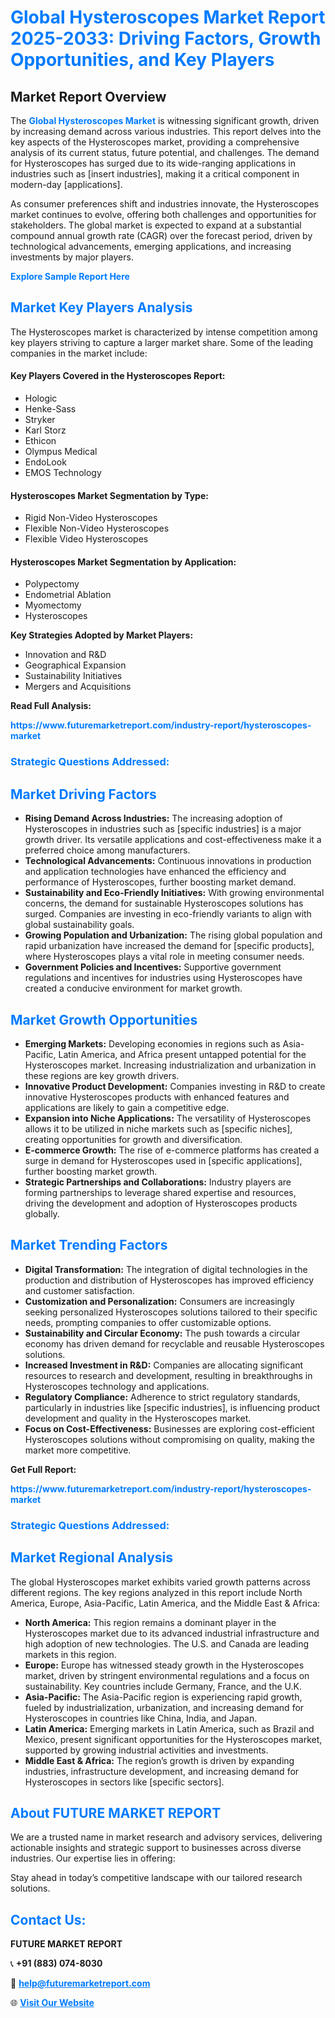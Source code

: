 <h1 style="color: #007BFF;">Global Hysteroscopes Market Report 2025-2033: Driving Factors, Growth Opportunities, and Key Players</h1>

<section id="overview">
<h2>Market Report Overview</h2>
<p>The <a href="https://www.futuremarketreport.com/industry-report/hysteroscopes-market" style="color: #007BFF; text-decoration: none;"><strong>Global Hysteroscopes Market</strong></a> is witnessing significant growth, driven by increasing demand across various industries. This report delves into the key aspects of the Hysteroscopes market, providing a comprehensive analysis of its current status, future potential, and challenges. The demand for Hysteroscopes has surged due to its wide-ranging applications in industries such as [insert industries], making it a critical component in modern-day [applications].</p>
<p>As consumer preferences shift and industries innovate, the Hysteroscopes market continues to evolve, offering both challenges and opportunities for stakeholders. The global market is expected to expand at a substantial compound annual growth rate (CAGR) over the forecast period, driven by technological advancements, emerging applications, and increasing investments by major players.</p>
</section>

<section id="overview">
<p><a href="https://www.futuremarketreport.com/request-sample/reportId=125158" style="color: #007BFF; text-decoration: none;"><strong>Explore Sample Report Here</strong></a></p>
</section>

<section id="key-players">
<h2 style="color: #007BFF;">Market Key Players Analysis</h2>
<p>The Hysteroscopes market is characterized by intense competition among key players striving to capture a larger market share. Some of the leading companies in the market include:</p>
<h4>Key Players Covered in the Hysteroscopes Report:</h4>
<ul><li>Hologic</li><li>Henke-Sass</li><li>Stryker</li><li>Karl Storz</li><li>Ethicon</li><li>Olympus Medical</li><li>EndoLook</li><li>EMOS Technology</li></ul>
<h4>Hysteroscopes Market Segmentation by Type:</h4>
<ul><li>Rigid Non-Video Hysteroscopes</li><li>Flexible Non-Video Hysteroscopes</li><li>Flexible Video Hysteroscopes</li></ul>

<h4>Hysteroscopes Market Segmentation by Application:</h4>
<ul><li>Polypectomy</li><li>Endometrial Ablation</li><li>Myomectomy</li><li>Hysteroscopes</li></ul>
<p><strong>Key Strategies Adopted by Market Players:</strong></p>
<ul>
<li>Innovation and R&D</li>
<li>Geographical Expansion</li>
<li>Sustainability Initiatives</li>
<li>Mergers and Acquisitions</li>
</ul>
</section>

<section>
<p><strong>Read Full Analysis: </strong></p><a href="https://www.futuremarketreport.com/industry-report/hysteroscopes-market" style="color: #007BFF; text-decoration: none;"><strong>https://www.futuremarketreport.com/industry-report/hysteroscopes-market</strong></a>
<h3 style="color: #007BFF;">Strategic Questions Addressed:</h3>
</section>

<section id="driving-factors">
<h2 style="color: #007BFF;">Market Driving Factors</h2>
<ul>
<li><strong>Rising Demand Across Industries:</strong> The increasing adoption of Hysteroscopes in industries such as [specific industries] is a major growth driver. Its versatile applications and cost-effectiveness make it a preferred choice among manufacturers.</li>
<li><strong>Technological Advancements:</strong> Continuous innovations in production and application technologies have enhanced the efficiency and performance of Hysteroscopes, further boosting market demand.</li>
<li><strong>Sustainability and Eco-Friendly Initiatives:</strong> With growing environmental concerns, the demand for sustainable Hysteroscopes solutions has surged. Companies are investing in eco-friendly variants to align with global sustainability goals.</li>
<li><strong>Growing Population and Urbanization:</strong> The rising global population and rapid urbanization have increased the demand for [specific products], where Hysteroscopes plays a vital role in meeting consumer needs.</li>
<li><strong>Government Policies and Incentives:</strong> Supportive government regulations and incentives for industries using Hysteroscopes have created a conducive environment for market growth.</li>
</ul>
</section>

<section id="growth-opportunities">
<h2 style="color: #007BFF;">Market Growth Opportunities</h2>
<ul>
<li><strong>Emerging Markets:</strong> Developing economies in regions such as Asia-Pacific, Latin America, and Africa present untapped potential for the Hysteroscopes market. Increasing industrialization and urbanization in these regions are key growth drivers.</li>
<li><strong>Innovative Product Development:</strong> Companies investing in R&D to create innovative Hysteroscopes products with enhanced features and applications are likely to gain a competitive edge.</li>
<li><strong>Expansion into Niche Applications:</strong> The versatility of Hysteroscopes allows it to be utilized in niche markets such as [specific niches], creating opportunities for growth and diversification.</li>
<li><strong>E-commerce Growth:</strong> The rise of e-commerce platforms has created a surge in demand for Hysteroscopes used in [specific applications], further boosting market growth.</li>
<li><strong>Strategic Partnerships and Collaborations:</strong> Industry players are forming partnerships to leverage shared expertise and resources, driving the development and adoption of Hysteroscopes products globally.</li>
</ul>
</section>

<section id="trending-factors">
<h2 style="color: #007BFF;">Market Trending Factors</h2>
<ul>
<li><strong>Digital Transformation:</strong> The integration of digital technologies in the production and distribution of Hysteroscopes has improved efficiency and customer satisfaction.</li>
<li><strong>Customization and Personalization:</strong> Consumers are increasingly seeking personalized Hysteroscopes solutions tailored to their specific needs, prompting companies to offer customizable options.</li>
<li><strong>Sustainability and Circular Economy:</strong> The push towards a circular economy has driven demand for recyclable and reusable Hysteroscopes solutions.</li>
<li><strong>Increased Investment in R&D:</strong> Companies are allocating significant resources to research and development, resulting in breakthroughs in Hysteroscopes technology and applications.</li>
<li><strong>Regulatory Compliance:</strong> Adherence to strict regulatory standards, particularly in industries like [specific industries], is influencing product development and quality in the Hysteroscopes market.</li>
<li><strong>Focus on Cost-Effectiveness:</strong> Businesses are exploring cost-efficient Hysteroscopes solutions without compromising on quality, making the market more competitive.</li>
</ul>
</section>

<section>
<p><strong>Get Full Report: </strong></p><a href="https://www.futuremarketreport.com/industry-report/hysteroscopes-market" style="color: #007BFF; text-decoration: none;"><strong>https://www.futuremarketreport.com/industry-report/hysteroscopes-market</strong></a>
<h3 style="color: #007BFF;">Strategic Questions Addressed:</h3>
</section>


<section id="regional-analysis">
<h2 style="color: #007BFF;">Market Regional Analysis</h2>
<p>The global Hysteroscopes market exhibits varied growth patterns across different regions. The key regions analyzed in this report include North America, Europe, Asia-Pacific, Latin America, and the Middle East & Africa:</p>
<ul>
<li><strong>North America:</strong> This region remains a dominant player in the Hysteroscopes market due to its advanced industrial infrastructure and high adoption of new technologies. The U.S. and Canada are leading markets in this region.</li>
<li><strong>Europe:</strong> Europe has witnessed steady growth in the Hysteroscopes market, driven by stringent environmental regulations and a focus on sustainability. Key countries include Germany, France, and the U.K.</li>
<li><strong>Asia-Pacific:</strong> The Asia-Pacific region is experiencing rapid growth, fueled by industrialization, urbanization, and increasing demand for Hysteroscopes in countries like China, India, and Japan.</li>
<li><strong>Latin America:</strong> Emerging markets in Latin America, such as Brazil and Mexico, present significant opportunities for the Hysteroscopes market, supported by growing industrial activities and investments.</li>
<li><strong>Middle East & Africa:</strong> The region’s growth is driven by expanding industries, infrastructure development, and increasing demand for Hysteroscopes in sectors like [specific sectors].</li>
</ul>
</section>

<footer>
<h2 style="color: #007BFF;">About FUTURE MARKET REPORT</h2>
<p>We are a trusted name in market research and advisory services, delivering actionable insights and strategic support to businesses across diverse industries. Our expertise lies in offering:</p>

<p>Stay ahead in today’s competitive landscape with our tailored research solutions.</p>

<h2 style="color: #007BFF;">Contact Us:</h2>
<p><strong>FUTURE MARKET REPORT</strong></p>
<p>📞 <strong>+91 (883) 074-8030</strong></p>
<p>📧 <strong><a href="mailto:help@futuremarketreport.com" style="color: #007BFF;">help@futuremarketreport.com</a></strong></p>
<p>🌐 <strong><a href="https://www.futuremarketreport.com/" style="color: #007BFF;">Visit Our Website</a></strong></p>
</footer>